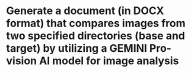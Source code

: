 # Generate a document (in DOCX format) that compares images from two specified directories (base and target) by utilizing a GEMINI Pro-vision AI model for image analysis

